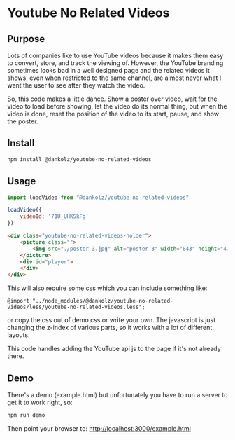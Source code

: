 # Youtube No Related Videos

## Purpose

Lots of companies like to use YouTube videos because it makes them easy to convert,
store, and track the viewing of. However, the YouTube branding sometimes looks bad
in a well designed page and the related videos it shows, even when restricted to 
the same channel, are almost never what I want the user to see after they watch 
the video.

So, this code makes a little dance. Show a poster over video, wait for the video
to load before showing, let the video do its normal thing, but when the video is
done, reset the position of the video to its start, pause, and show the poster.


## Install

```bash
npm install @dankolz/youtube-no-related-videos
```

## Usage

```js
import loadVideo from "@dankolz/youtube-no-related-videos"

loadVideo({
	videoId: '71U_UHKSkFg'
})
```

```html
<div class="youtube-no-related-videos-holder">
	<picture class="">
		<img src="./poster-3.jpg" alt="poster-3" width="843" height="474" style="height: auto">
	</picture>
	<div id="player">
	</div>
</div>
````

This will also require some css which you can include something like:

```less
@import "../node_modules/@dankolz/youtube-no-related-videos/less/youtube-no-related-videos.less";
```

or copy the css out of demo.css or write your own. The javascript is just changing the z-index
of various parts, so it works with a lot of different layouts.

This code handles adding the YouTube api js to the page if it's not already there.

## Demo

There's a demo (example.html) but unfortunately you have to run a server to get it to work right, so:

```bash
npm run demo
```

Then point your browser to: [http://localhost:3000/example.html](http://localhost:3000/example.html)


